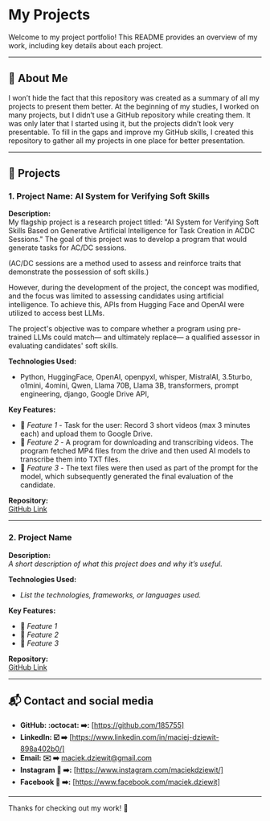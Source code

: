 # My Projects

Welcome to my project portfolio! This README provides an overview of my work, including key details about each project.

---

## 🚀 About Me
I won’t hide the fact that this repository was created as a summary of all my projects to present them better. At the beginning of my studies, I worked on many projects, but I didn’t use a GitHub repository while creating them. It was only later that I started using it, but the projects didn’t look very presentable. To fill in the gaps and improve my GitHub skills, I created this repository to gather all my projects in one place for better presentation.


---

## 📌 Projects

### 1. Project Name: AI System for Verifying Soft Skills
**Description:**  
My flagship project is a research project titled: "AI System for Verifying Soft Skills Based on Generative Artificial Intelligence for Task Creation in ACDC Sessions." The goal of this project was to develop a program that would generate tasks for AC/DC sessions.

(AC/DC sessions are a method used to assess and reinforce traits that demonstrate the possession of soft skills.)

However, during the development of the project, the concept was modified, and the focus was limited to assessing candidates using artificial intelligence. To achieve this, APIs from Hugging Face and OpenAI were utilized to access best LLMs.

The project's objective was to compare whether a program using pre-trained LLMs could match— and ultimately replace— a qualified assessor in evaluating candidates' soft skills.

**Technologies Used:**  
- Python, HuggingFace, OpenAI, openpyxl, whisper, MistralAI, 3.5turbo,	o1mini,	4omini,	Qwen, Llama 70B, Llama 3B, transformers, prompt engineering, django, Google Drive API, 
 

**Key Features:**  
- 🔹 _Feature 1_  - Task for the user: Record 3 short videos (max 3 minutes each) and upload them to Google Drive.
- 🔹 _Feature 2_  - A program for downloading and transcribing videos. The program fetched MP4 files from the drive and then used AI models to transcribe them into TXT files.
- 🔹 _Feature 3_  - The text files were then used as part of the prompt for the model, which subsequently generated the final evaluation of the candidate.

**Repository:**  
[GitHub Link](#)  

---

### 2. Project Name
**Description:**  
_A short description of what this project does and why it’s useful._

**Technologies Used:**  
- _List the technologies, frameworks, or languages used._

**Key Features:**  
- 🔹 _Feature 1_  
- 🔹 _Feature 2_  
- 🔹 _Feature 3_  

**Repository:**  
[GitHub Link](https://github.com/185755/AI-System-for-Verifying-Soft-Skills)  

---

## 📬 Contact  and social media

- **GitHub: :octocat: 	➡️:** [https://github.com/185755]  
- **LinkedIn: ☑️ 		➡️** [https://www.linkedin.com/in/maciej-dziewit-898a402b0/]  
- **Email: ✉️ 			➡️** maciek.dziewit@gmail.com  
- **Instagram 📸 		➡️:** [https://www.instagram.com/maciekdziewit/]  
- **Facebook 📘 			➡️:** [https://www.facebook.com/maciek.dziewit]  


---

Thanks for checking out my work! 🚀
